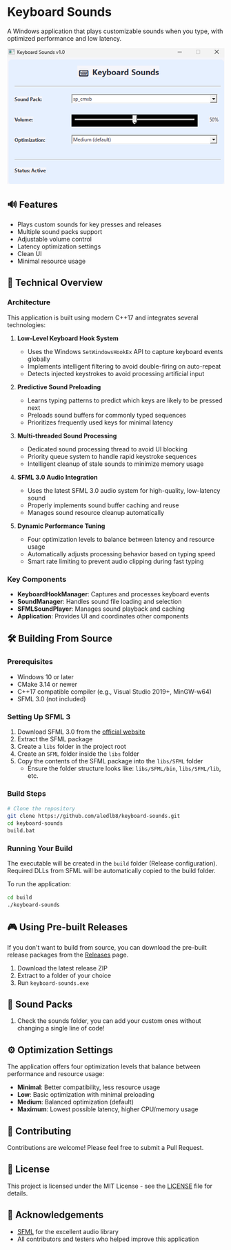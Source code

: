 # Keyboard Sounds

A Windows application that plays customizable sounds when you type, with optimized performance and low latency.

![Keyboard Sounds](./docs/image.png)

## 🔊 Features

- Plays custom sounds for key presses and releases
- Multiple sound packs support
- Adjustable volume control
- Latency optimization settings
- Clean UI
- Minimal resource usage

## 📖 Technical Overview

### Architecture

This application is built using modern C++17 and integrates several technologies:

1. **Low-Level Keyboard Hook System**
   - Uses the Windows `SetWindowsHookEx` API to capture keyboard events globally
   - Implements intelligent filtering to avoid double-firing on auto-repeat
   - Detects injected keystrokes to avoid processing artificial input

2. **Predictive Sound Preloading**
   - Learns typing patterns to predict which keys are likely to be pressed next
   - Preloads sound buffers for commonly typed sequences
   - Prioritizes frequently used keys for minimal latency

3. **Multi-threaded Sound Processing**
   - Dedicated sound processing thread to avoid UI blocking
   - Priority queue system to handle rapid keystroke sequences
   - Intelligent cleanup of stale sounds to minimize memory usage

4. **SFML 3.0 Audio Integration**
   - Uses the latest SFML 3.0 audio system for high-quality, low-latency sound
   - Properly implements sound buffer caching and reuse
   - Manages sound resource cleanup automatically

5. **Dynamic Performance Tuning**
   - Four optimization levels to balance between latency and resource usage
   - Automatically adjusts processing behavior based on typing speed
   - Smart rate limiting to prevent audio clipping during fast typing

### Key Components

- **KeyboardHookManager**: Captures and processes keyboard events
- **SoundManager**: Handles sound file loading and selection
- **SFMLSoundPlayer**: Manages sound playback and caching
- **Application**: Provides UI and coordinates other components

## 🛠️ Building From Source

### Prerequisites

- Windows 10 or later
- CMake 3.14 or newer
- C++17 compatible compiler (e.g., Visual Studio 2019+, MinGW-w64)
- SFML 3.0 (not included)

### Setting Up SFML 3

1. Download SFML 3.0 from the [official website](https://www.sfml-dev.org/download.php)
2. Extract the SFML package
3. Create a `libs` folder in the project root
4. Create an `SFML` folder inside the `libs` folder
5. Copy the contents of the SFML package into the `libs/SFML` folder
   - Ensure the folder structure looks like: `libs/SFML/bin`, `libs/SFML/lib`, etc.

### Build Steps

```bash
# Clone the repository
git clone https://github.com/aledlb8/keyboard-sounds.git
cd keyboard-sounds
build.bat
```

### Running Your Build

The executable will be created in the `build` folder (Release configuration). Required DLLs from SFML will be automatically copied to the build folder.

To run the application:
```bash
cd build
./keyboard-sounds
```

## 🎮 Using Pre-built Releases

If you don't want to build from source, you can download the pre-built release packages from the [Releases](https://github.com/aledlb8/keyboard-sounds/releases) page.

1. Download the latest release ZIP
2. Extract to a folder of your choice
3. Run `keyboard-sounds.exe`

## 🎵 Sound Packs

1. Check the sounds folder, you can add your custom ones without changing a single line of code!

## ⚙️ Optimization Settings

The application offers four optimization levels that balance between performance and resource usage:

- **Minimal**: Better compatibility, less resource usage
- **Low**: Basic optimization with minimal preloading
- **Medium**: Balanced optimization (default)
- **Maximum**: Lowest possible latency, higher CPU/memory usage

## 🤝 Contributing

Contributions are welcome! Please feel free to submit a Pull Request.

## 📄 License

This project is licensed under the MIT License - see the [LICENSE](LICENSE) file for details.

## 🙏 Acknowledgements

- [SFML](https://www.sfml-dev.org/) for the excellent audio library
- All contributors and testers who helped improve this application